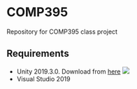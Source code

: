 # COMP395
Repository for COMP395 class project

## Requirements
  - Unity 2019.3.0. Download from [here](https://unity3d.com/get-unity/download/archive)
  ![](https://i.imgur.com/u2zewZ5.png)
  - Visual Studio 2019
  
